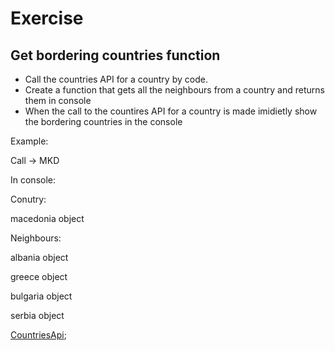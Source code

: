 # Exercise
## Get bordering countries function
* Call the countries API for a country  by code.
* Create a function that gets all the neighbours from a country and returns them in console
* When the call to the countires API for a country is made imidietly show the bordering countries in the console

Example:

Call -> MKD

In console:

Conutry:

macedonia object

Neighbours:

albania object

greece object

bulgaria object

serbia object

[CountriesApi](https://restcountries.com/);
